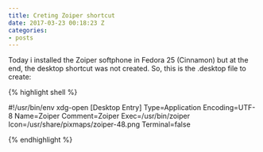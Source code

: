```yaml
---
title: Creting Zoiper shortcut
date: 2017-03-23 00:18:23 Z
categories:
- posts
---
```


Today i installed the Zoiper softphone in Fedora 25 (Cinnamon) but at the end, the desktop shortcut was not created.
So, this is the .desktop file to create:

{% highlight shell %}

#!/usr/bin/env xdg-open
[Desktop Entry]
Type=Application
Encoding=UTF-8
Name=Zoiper
Comment=Zoiper
Exec=/usr/bin/zoiper
Icon=/usr/share/pixmaps/zoiper-48.png
Terminal=false

{% endhighlight %}
